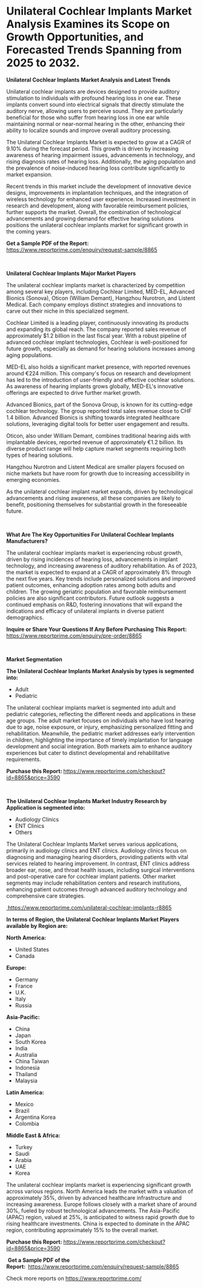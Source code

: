 <p><h1>Unilateral Cochlear Implants Market Analysis Examines its Scope on Growth Opportunities, and Forecasted Trends Spanning from 2025 to 2032.</h1></p><p><strong>Unilateral Cochlear Implants Market Analysis and Latest Trends</strong></p>
<p><p>Unilateral cochlear implants are devices designed to provide auditory stimulation to individuals with profound hearing loss in one ear. These implants convert sound into electrical signals that directly stimulate the auditory nerve, allowing users to perceive sound. They are particularly beneficial for those who suffer from hearing loss in one ear while maintaining normal or near-normal hearing in the other, enhancing their ability to localize sounds and improve overall auditory processing.</p><p>The Unilateral Cochlear Implants Market is expected to grow at a CAGR of 9.10% during the forecast period. This growth is driven by increasing awareness of hearing impairment issues, advancements in technology, and rising diagnosis rates of hearing loss. Additionally, the aging population and the prevalence of noise-induced hearing loss contribute significantly to market expansion. </p><p>Recent trends in this market include the development of innovative device designs, improvements in implantation techniques, and the integration of wireless technology for enhanced user experience. Increased investment in research and development, along with favorable reimbursement policies, further supports the market. Overall, the combination of technological advancements and growing demand for effective hearing solutions positions the unilateral cochlear implants market for significant growth in the coming years.</p></p>
<p><strong>Get a Sample PDF of the Report:&nbsp;</strong> <a href="https://www.reportprime.com/enquiry/request-sample/8865?utm_campaign=3509&utm_medium=2&utm_source=Github&utm_content=ia&utm_term=20032025&utm_id=unilateral-cochlear-implants">https://www.reportprime.com/enquiry/request-sample/8865</a></p>
<p>&nbsp;</p>
<p><strong>Unilateral Cochlear Implants Major Market Players</strong></p>
<p><p>The unilateral cochlear implants market is characterized by competition among several key players, including Cochlear Limited, MED-EL, Advanced Bionics (Sonova), Oticon (William Demant), Hangzhou Nurotron, and Listent Medical. Each company employs distinct strategies and innovations to carve out their niche in this specialized segment.</p><p>Cochlear Limited is a leading player, continuously innovating its products and expanding its global reach. The company reported sales revenue of approximately $1.2 billion in the last fiscal year. With a robust pipeline of advanced cochlear implant technologies, Cochlear is well-positioned for future growth, especially as demand for hearing solutions increases among aging populations.</p><p>MED-EL also holds a significant market presence, with reported revenues around €224 million. This company's focus on research and development has led to the introduction of user-friendly and effective cochlear solutions. As awareness of hearing implants grows globally, MED-EL's innovative offerings are expected to drive further market growth.</p><p>Advanced Bionics, part of the Sonova Group, is known for its cutting-edge cochlear technology. The group reported total sales revenue close to CHF 1.4 billion. Advanced Bionics is shifting towards integrated healthcare solutions, leveraging digital tools for better user engagement and results.</p><p>Oticon, also under William Demant, combines traditional hearing aids with implantable devices, reported revenue of approximately €1.2 billion. Its diverse product range will help capture market segments requiring both types of hearing solutions.</p><p>Hangzhou Nurotron and Listent Medical are smaller players focused on niche markets but have room for growth due to increasing accessibility in emerging economies.</p><p>As the unilateral cochlear implant market expands, driven by technological advancements and rising awareness, all these companies are likely to benefit, positioning themselves for substantial growth in the foreseeable future.</p></p>
<p>&nbsp;</p>
<p><strong>What Are The Key Opportunities For Unilateral Cochlear Implants Manufacturers?</strong></p>
<p><p>The unilateral cochlear implants market is experiencing robust growth, driven by rising incidences of hearing loss, advancements in implant technology, and increasing awareness of auditory rehabilitation. As of 2023, the market is expected to expand at a CAGR of approximately 8% through the next five years. Key trends include personalized solutions and improved patient outcomes, enhancing adoption rates among both adults and children. The growing geriatric population and favorable reimbursement policies are also significant contributors. Future outlook suggests a continued emphasis on R&D, fostering innovations that will expand the indications and efficacy of unilateral implants in diverse patient demographics.</p></p>
<p><strong>Inquire or Share Your Questions If Any Before Purchasing This Report:</strong> <a href="https://www.reportprime.com/enquiry/pre-order/8865?utm_campaign=3509&utm_medium=2&utm_source=Github&utm_content=ia&utm_term=20032025&utm_id=unilateral-cochlear-implants">https://www.reportprime.com/enquiry/pre-order/8865</a></p>
<p>&nbsp;</p>
<p><strong>Market Segmentation</strong></p>
<p><strong>The Unilateral Cochlear Implants Market Analysis by types is segmented into:</strong></p>
<p><ul><li>Adult</li><li>Pediatric</li></ul></p>
<p><p>The unilateral cochlear implants market is segmented into adult and pediatric categories, reflecting the different needs and applications in these age groups. The adult market focuses on individuals who have lost hearing due to age, noise exposure, or injury, emphasizing personalized fitting and rehabilitation. Meanwhile, the pediatric market addresses early intervention in children, highlighting the importance of timely implantation for language development and social integration. Both markets aim to enhance auditory experiences but cater to distinct developmental and rehabilitative requirements.</p></p>
<p><strong>Purchase this Report:&nbsp;</strong><a href="https://www.reportprime.com/checkout?id=8865&price=3590&utm_campaign=3509&utm_medium=2&utm_source=Github&utm_content=ia&utm_term=20032025&utm_id=unilateral-cochlear-implants">https://www.reportprime.com/checkout?id=8865&price=3590</a></p>
<p>&nbsp;</p>
<p><strong>The Unilateral Cochlear Implants Market Industry Research by Application is segmented into:</strong></p>
<p><ul><li>Audiology Clinics</li><li>ENT Clinics</li><li>Others</li></ul></p>
<p><p>The Unilateral Cochlear Implants Market serves various applications, primarily in audiology clinics and ENT clinics. Audiology clinics focus on diagnosing and managing hearing disorders, providing patients with vital services related to hearing improvement. In contrast, ENT clinics address broader ear, nose, and throat health issues, including surgical interventions and post-operative care for cochlear implant patients. Other market segments may include rehabilitation centers and research institutions, enhancing patient outcomes through advanced auditory technology and comprehensive care strategies.</p></p>
<p><a href="https://www.reportprime.com/unilateral-cochlear-implants-r8865?utm_campaign=3509&utm_medium=2&utm_source=Github&utm_content=ia&utm_term=20032025&utm_id=unilateral-cochlear-implants">&nbsp;https://www.reportprime.com/unilateral-cochlear-implants-r8865</a></p>
<p><strong>In terms of Region, the Unilateral Cochlear Implants Market Players available by Region are:</strong></p>
<p>
    <p> <strong> North America: </strong>
        <ul>
            <li>United States</li>
            <li>Canada</li>
        </ul>
        </p> 
    <p> <strong> Europe: </strong>
        <ul>
            <li>Germany</li>
            <li>France</li>
            <li>U.K.</li>
            <li>Italy</li>
            <li>Russia</li>
        </ul>
        </p> 
    <p> <strong> Asia-Pacific: </strong>
        <ul>
            <li>China</li>
            <li>Japan</li>
            <li>South Korea</li>
            <li>India</li>
            <li>Australia</li>
            <li>China Taiwan</li>
            <li>Indonesia</li>
            <li>Thailand</li>
            <li>Malaysia</li>
        </ul>
        </p> 
    <p> <strong> Latin America: </strong>
        <ul>
            <li>Mexico</li>
            <li>Brazil</li>
            <li>Argentina Korea</li>
            <li>Colombia</li>
        </ul>
        </p> 
    <p> <strong> Middle East & Africa: </strong>
        <ul>
            <li>Turkey</li>
            <li>Saudi</li>
            <li>Arabia</li>
            <li>UAE</li>
            <li>Korea</li>
        </ul>
    </p>
    </p>
<p><p>The unilateral cochlear implants market is experiencing significant growth across various regions. North America leads the market with a valuation of approximately 35%, driven by advanced healthcare infrastructure and increasing awareness. Europe follows closely with a market share of around 30%, fueled by robust technological advancements. The Asia-Pacific (APAC) region, valued at 25%, is anticipated to witness rapid growth due to rising healthcare investments. China is expected to dominate in the APAC region, contributing approximately 15% to the overall market.</p></p>
<p><strong>Purchase this Report: </strong><a href="https://www.reportprime.com/checkout?id=8865&price=3590&utm_campaign=3509&utm_medium=2&utm_source=Github&utm_content=ia&utm_term=20032025&utm_id=unilateral-cochlear-implants">https://www.reportprime.com/checkout?id=8865&price=3590</a></p>
<p>&nbsp;<strong>Get a Sample PDF of the Report:&nbsp;&nbsp;</strong><a href="https://www.reportprime.com/enquiry/request-sample/8865?utm_campaign=3509&utm_medium=2&utm_source=Github&utm_content=ia&utm_term=20032025&utm_id=unilateral-cochlear-implants">https://www.reportprime.com/enquiry/request-sample/8865</a></p>
<p><strong></strong></p>
<p>Check more reports on <a href="https://www.reportprime.com/?utm_campaign=3509&utm_medium=2&utm_source=Github&utm_content=ia&utm_term=20032025&utm_id=unilateral-cochlear-implants">https://www.reportprime.com/</a></p>